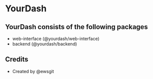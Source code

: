 # YourDash

## YourDash consists of the following packages

- web-interface (@yourdash/web-interface)
- backend (@yourdash/backend)

## Credits

- Created by @ewsgit